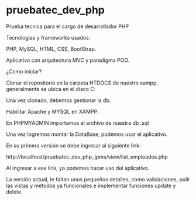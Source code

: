 # pruebatec_dev_php
Prueba tecnica para el cargo de desarrollador PHP


Tecnologías y frameworks usados:

PHP, MySQL, HTML, CSS, BootStrap.

Aplicativo con arquitectura MVC y paradigma POO.

¿Como iniciar?

Clonar el repositorio en la carpeta HTDOCS de nuestro xampp, generalmente se ubica en el disco C:

Una vez clonado, debemos gestionar la db.

Habilitar Apache y MYSQL en XAMPP.

En PHPMYADMIN importamos el archivo de nuestra db .sql

Una vez logremos montar la DataBase, podemos usar el aplicativo.

En su primera versión se debe ingresar al siguiente link:

http://localhost/pruebatec_dev_php_jpms/view/list_empleados.php

Al ingresar a ese link, ya podemos hacer uso del aplicativo.

La versión actual, le faltan unos pequeños detalles, como validaciones, pulir las vistas y metodos ya funcionales e implementar funciones update y  delete. 
